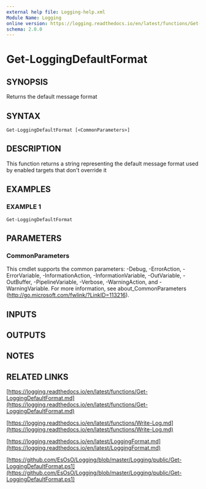 ```yaml
---
external help file: Logging-help.xml
Module Name: Logging
online version: https://logging.readthedocs.io/en/latest/functions/Get-LoggingDefaultFormat.md
schema: 2.0.0
---
```


# Get-LoggingDefaultFormat

## SYNOPSIS
Returns the default message format

## SYNTAX

```
Get-LoggingDefaultFormat [<CommonParameters>]
```

## DESCRIPTION
This function returns a string representing the default message format used by enabled targets that don't override it

## EXAMPLES

### EXAMPLE 1
```
Get-LoggingDefaultFormat
```

## PARAMETERS

### CommonParameters
This cmdlet supports the common parameters: -Debug, -ErrorAction, -ErrorVariable, -InformationAction, -InformationVariable, -OutVariable, -OutBuffer, -PipelineVariable, -Verbose, -WarningAction, and -WarningVariable. For more information, see about_CommonParameters (http://go.microsoft.com/fwlink/?LinkID=113216).

## INPUTS

## OUTPUTS

## NOTES

## RELATED LINKS

[https://logging.readthedocs.io/en/latest/functions/Get-LoggingDefaultFormat.md](https://logging.readthedocs.io/en/latest/functions/Get-LoggingDefaultFormat.md)

[https://logging.readthedocs.io/en/latest/functions/Write-Log.md](https://logging.readthedocs.io/en/latest/functions/Write-Log.md)

[https://logging.readthedocs.io/en/latest/LoggingFormat.md](https://logging.readthedocs.io/en/latest/LoggingFormat.md)

[https://github.com/EsOsO/Logging/blob/master/Logging/public/Get-LoggingDefaultFormat.ps1](https://github.com/EsOsO/Logging/blob/master/Logging/public/Get-LoggingDefaultFormat.ps1)


